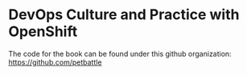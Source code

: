 # DevOps Culture and Practice with OpenShift

The code for the book can be found under this github organization: https://github.com/petbattle
